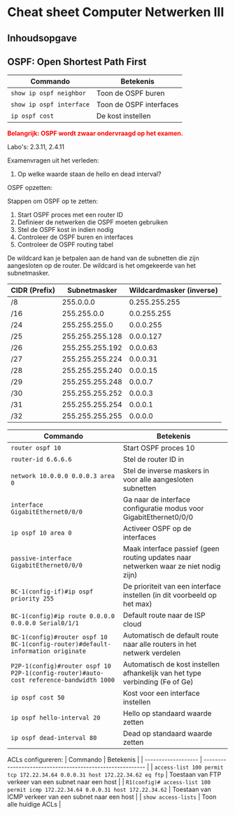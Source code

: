 # Cheat sheet Computer Netwerken III

## Inhoudsopgave

<!-- Aan te vullen -->

## OSPF: Open Shortest Path First

| Commando                 | Betekenis               |
| ------------------------ | ----------------------- |
| `show ip ospf neighbor`  | Toon de OSPF buren      |
| `show ip ospf interface` | Toon de OSPF interfaces |
| `ip ospf cost`           | De kost instellen       |

**<span style="color:red">Belangrijk: OSPF wordt zwaar ondervraagd op het examen.</span>**

Labo's:
2.3.11, 2.4.11

Examenvragen uit het verleden:

1. Op welke waarde staan de hello en dead interval?

OSPF opzetten:

Stappen om OSPF op te zetten:
1. Start OSPF proces met een router ID
2. Definieer de netwerken die OSPF moeten gebruiken
3. Stel de OSPF kost in indien nodig
4. Controleer de OSPF buren en interfaces
5. Controleer de OSPF routing tabel

De wildcard kan je betpalen aan de hand van de subnetten die zijn aangesloten op de router. De wildcard is het omgekeerde van het subnetmasker.

| CIDR (Prefix) | Subnetmasker    | Wildcardmasker (inverse) |
| ------------- | --------------- | ------------------------ |
| /8            | 255.0.0.0       | 0.255.255.255            |
| /16           | 255.255.0.0     | 0.0.255.255              |
| /24           | 255.255.255.0   | 0.0.0.255                |
| /25           | 255.255.255.128 | 0.0.0.127                |
| /26           | 255.255.255.192 | 0.0.0.63                 |
| /27           | 255.255.255.224 | 0.0.0.31                 |
| /28           | 255.255.255.240 | 0.0.0.15                 |
| /29           | 255.255.255.248 | 0.0.0.7                  |
| /30           | 255.255.255.252 | 0.0.0.3                  |
| /31           | 255.255.255.254 | 0.0.0.1                  |
| /32           | 255.255.255.255 | 0.0.0.0                  |


| Commando                                                                               | Betekenis                                                                            |
| -------------------------------------------------------------------------------------- | ------------------------------------------------------------------------------------ |
| `router ospf 10`                                                                       | Start OSPF proces 10                                                                 |
| `router-id 6.6.6.6`                                                                    | Stel de router ID in                                                                 |
| `network 10.0.0.0 0.0.0.3 area 0 `                                                     | Stel de inverse maskers in voor alle aangesloten subnetten                           |
| `interface GigabitEthernet0/0/0`                                                       | Ga naar de interface configuratie modus voor GigabitEthernet0/0/0                    |
| `ip ospf 10 area 0`                                                                    | Activeer OSPF op de interfaces                                                       |
| `passive-interface GigabitEthernet0/0/0`                                               | Maak interface passief (geen routing updates naar netwerken waar ze niet nodig zijn) |
| `BC-1(config-if)#ip ospf priority 255`                                                 | De prioriteit van een interface instellen  (in dit voorbeeld op het max)             |
| `BC-1(config)#ip route 0.0.0.0 0.0.0.0 Serial0/1/1`                                    | Default route naar de ISP cloud                                                      |
| `BC-1(config)#router ospf 10 BC-1(config-router)#default-information originate`        | Automatisch de default route naar alle routers in het netwerk verdelen               |
| `P2P-1(config)#router ospf 10 P2P-1(config-router)#auto-cost reference-bandwidth 1000` | Automatisch de kost instellen afhankelijk van het type verbinding (Fe of Ge)         |
| `ip ospf cost 50`                                                                      | Kost voor een interface instellen                                                    |
| `ip ospf hello-interval 20`                                                            | Hello op standaard waarde zetten                                                     |
| `ip ospf dead-interval 80`                                                             | Dead op standaard waarde zetten                                                      |

ACLs configureren:
| Commando            | Betekenis                                                 |
| ------------------- | --------------------------------------------------------- |
| `access-list 100 permit tcp 172.22.34.64 0.0.0.31 host 172.22.34.62 eq ftp` |  Toestaan van FTP verkeer van een subnet naar een host |
| `R1(config)# access-list 100 permit icmp 172.22.34.64 0.0.0.31 host 172.22.34.62` | Toestaan van ICMP verkeer van een subnet naar een host |
| `show access-lists` | Toon alle huidige ACLs |

